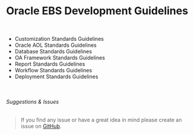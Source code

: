 # Oracle EBS Development Guidelines

<br>

- Customization Standards Guidelines
- Oracle AOL Standards Guidelines
- Database Standards Guidelines
- OA Framework Standards Guidelines
- Report Standards Guidelines
- Workflow Standards Guidelines
- Deployment Standards Guidelines


<br>

###### Suggestions & Issues
> If you find any issue or have a great idea in mind please create an issue on <a href="https://github.com/demasy/Oracle-EBS-Development-Guidelines/issues">GitHub</a>.


